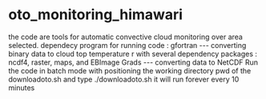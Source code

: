 # oto_monitoring_himawari
the code are tools for automatic convective cloud monitoring over area selected. 
dependecy program for running code :
gfortran --- converting binary data to cloud top temperature
r with several dependency packages : ncdf4, raster, maps, and EBImage
Grads  --- converting data to NetCDF
Run the code in batch mode with positioning the working directory pwd of the downloadoto.sh
and type ./downloadoto.sh
it will run forever every 10 minutes




